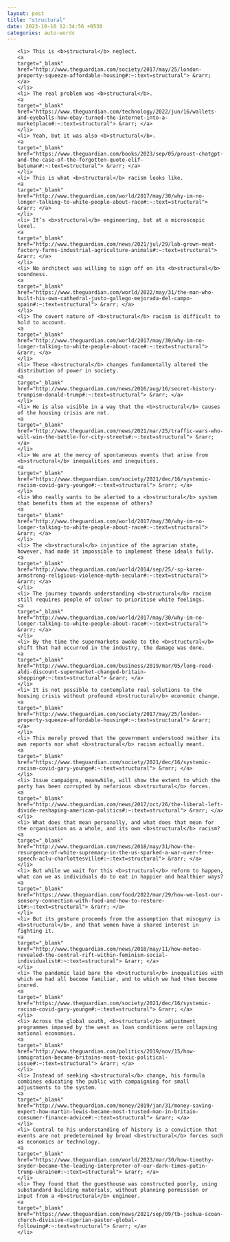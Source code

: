 ```yaml
---
layout: post
title: "structural"
date: 2023-10-10 12:34:56 +0530
categories: auto-words
---
```

<ol>

    <li> This is <b>structural</b> neglect.
    <a 
    target="_blank" 
    href="http://www.theguardian.com/society/2017/may/25/london-property-squeeze-affordable-housing#:~:text=structural"> &rarr; </a>
    </li>
    <li> The real problem was <b>structural</b>.
    <a 
    target="_blank" 
    href="https://www.theguardian.com/technology/2022/jun/16/wallets-and-eyeballs-how-ebay-turned-the-internet-into-a-marketplace#:~:text=structural"> &rarr; </a>
    </li>
    <li> Yeah, but it was also <b>structural</b>.
    <a 
    target="_blank" 
    href="https://www.theguardian.com/books/2023/sep/05/proust-chatgpt-and-the-case-of-the-forgotten-quote-elif-batuman#:~:text=structural"> &rarr; </a>
    </li>
    <li> This is what <b>structural</b> racism looks like.
    <a 
    target="_blank" 
    href="http://www.theguardian.com/world/2017/may/30/why-im-no-longer-talking-to-white-people-about-race#:~:text=structural"> &rarr; </a>
    </li>
    <li> It’s <b>structural</b> engineering, but at a microscopic level.
    <a 
    target="_blank" 
    href="http://www.theguardian.com/news/2021/jul/29/lab-grown-meat-factory-farms-industrial-agriculture-animals#:~:text=structural"> &rarr; </a>
    </li>
    <li> No architect was willing to sign off on its <b>structural</b> soundness.
    <a 
    target="_blank" 
    href="https://www.theguardian.com/world/2022/may/31/the-man-who-built-his-own-cathedral-justo-gallego-mejorada-del-campo-spain#:~:text=structural"> &rarr; </a>
    </li>
    <li> The covert nature of <b>structural</b> racism is difficult to hold to account.
    <a 
    target="_blank" 
    href="http://www.theguardian.com/world/2017/may/30/why-im-no-longer-talking-to-white-people-about-race#:~:text=structural"> &rarr; </a>
    </li>
    <li> These <b>structural</b> changes fundamentally altered the distribution of power in society.
    <a 
    target="_blank" 
    href="http://www.theguardian.com/news/2016/aug/16/secret-history-trumpism-donald-trump#:~:text=structural"> &rarr; </a>
    </li>
    <li> He is also visible in a way that the <b>structural</b> causes of the housing crisis are not.
    <a 
    target="_blank" 
    href="http://www.theguardian.com/news/2021/mar/25/traffic-wars-who-will-win-the-battle-for-city-streets#:~:text=structural"> &rarr; </a>
    </li>
    <li> We are at the mercy of spontaneous events that arise from <b>structural</b> inequalities and inequities.
    <a 
    target="_blank" 
    href="https://www.theguardian.com/society/2021/dec/16/systemic-racism-covid-gary-younge#:~:text=structural"> &rarr; </a>
    </li>
    <li> Who really wants to be alerted to a <b>structural</b> system that benefits them at the expense of others?
    <a 
    target="_blank" 
    href="http://www.theguardian.com/world/2017/may/30/why-im-no-longer-talking-to-white-people-about-race#:~:text=structural"> &rarr; </a>
    </li>
    <li> The <b>structural</b> injustice of the agrarian state, however, had made it impossible to implement these ideals fully.
    <a 
    target="_blank" 
    href="http://www.theguardian.com/world/2014/sep/25/-sp-karen-armstrong-religious-violence-myth-secular#:~:text=structural"> &rarr; </a>
    </li>
    <li> The journey towards understanding <b>structural</b> racism still requires people of colour to prioritise white feelings.
    <a 
    target="_blank" 
    href="http://www.theguardian.com/world/2017/may/30/why-im-no-longer-talking-to-white-people-about-race#:~:text=structural"> &rarr; </a>
    </li>
    <li> By the time the supermarkets awoke to the <b>structural</b> shift that had occurred in the industry, the damage was done.
    <a 
    target="_blank" 
    href="http://www.theguardian.com/business/2019/mar/05/long-read-aldi-discount-supermarket-changed-britain-shopping#:~:text=structural"> &rarr; </a>
    </li>
    <li> It is not possible to contemplate real solutions to the housing crisis without profound <b>structural</b> economic change.
    <a 
    target="_blank" 
    href="http://www.theguardian.com/society/2017/may/25/london-property-squeeze-affordable-housing#:~:text=structural"> &rarr; </a>
    </li>
    <li> This merely proved that the government understood neither its own reports nor what <b>structural</b> racism actually meant.
    <a 
    target="_blank" 
    href="https://www.theguardian.com/society/2021/dec/16/systemic-racism-covid-gary-younge#:~:text=structural"> &rarr; </a>
    </li>
    <li> Issue campaigns, meanwhile, will show the extent to which the party has been corrupted by nefarious <b>structural</b> forces.
    <a 
    target="_blank" 
    href="http://www.theguardian.com/news/2017/oct/26/the-liberal-left-divide-reshaping-american-politics#:~:text=structural"> &rarr; </a>
    </li>
    <li> What does that mean personally, and what does that mean for the organisation as a whole, and its own <b>structural</b> racism?
    <a 
    target="_blank" 
    href="http://www.theguardian.com/news/2018/may/31/how-the-resurgence-of-white-supremacy-in-the-us-sparked-a-war-over-free-speech-aclu-charlottesville#:~:text=structural"> &rarr; </a>
    </li>
    <li> But while we wait for this <b>structural</b> reform to happen, what can we as individuals do to eat in happier and healthier ways?
    <a 
    target="_blank" 
    href="https://www.theguardian.com/food/2022/mar/29/how-we-lost-our-sensory-connection-with-food-and-how-to-restore-it#:~:text=structural"> &rarr; </a>
    </li>
    <li> But its gesture proceeds from the assumption that misogyny is <b>structural</b>, and that women have a shared interest in fighting it.
    <a 
    target="_blank" 
    href="http://www.theguardian.com/news/2018/may/11/how-metoo-revealed-the-central-rift-within-feminism-social-individualist#:~:text=structural"> &rarr; </a>
    </li>
    <li> The pandemic laid bare the <b>structural</b> inequalities with which we had all become familiar, and to which we had then become inured.
    <a 
    target="_blank" 
    href="https://www.theguardian.com/society/2021/dec/16/systemic-racism-covid-gary-younge#:~:text=structural"> &rarr; </a>
    </li>
    <li> Across the global south, <b>structural</b> adjustment programmes imposed by the west as loan conditions were collapsing national economies.
    <a 
    target="_blank" 
    href="http://www.theguardian.com/politics/2019/nov/15/how-immigration-became-britains-most-toxic-political-issue#:~:text=structural"> &rarr; </a>
    </li>
    <li> Instead of seeking <b>structural</b> change, his formula combines educating the public with campaigning for small adjustments to the system.
    <a 
    target="_blank" 
    href="http://www.theguardian.com/money/2019/jan/31/money-saving-expert-how-martin-lewis-became-most-trusted-man-in-britain-consumer-finance-advice#:~:text=structural"> &rarr; </a>
    </li>
    <li> Central to his understanding of history is a conviction that events are not predetermined by broad <b>structural</b> forces such as economics or technology.
    <a 
    target="_blank" 
    href="https://www.theguardian.com/world/2023/mar/30/how-timothy-snyder-became-the-leading-interpreter-of-our-dark-times-putin-trump-ukraine#:~:text=structural"> &rarr; </a>
    </li>
    <li> They found that the guesthouse was constructed poorly, using substandard building materials, without planning permission or input from a <b>structural</b> engineer.
    <a 
    target="_blank" 
    href="https://www.theguardian.com/news/2021/sep/09/tb-joshua-scoan-church-divisive-nigerian-pastor-global-following#:~:text=structural"> &rarr; </a>
    </li>